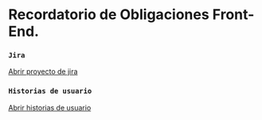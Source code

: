 # Recordatorio de Obligaciones Front-End.

### `Jira`

[Abrir proyecto de jira](https://4dr14n.atlassian.net/jira/software/projects/PES1/boards/1)

### `Historias de usuario`

[Abrir historias de usuario](https://docs.google.com/spreadsheets/d/1Sta9HxJSF8T8YJS3xa2VU07MqxSEr7S4MwxU2lCY9fo/edit#gid=0)